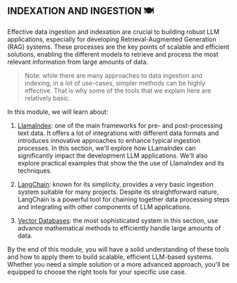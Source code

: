 ## INDEXATION AND INGESTION 🍽️

Effective data ingestion and indexation are crucial to building robust LLM applications, especially for developing Retrieval-Augmented Generation (RAG) systems. These processes are the key points of scalable and efficient solutions, enabling the different models to retrieve and process the most relevant information from large amounts of data.

> Note: while there are many approaches to data ingestion and indexing, in a lot of use-cases, simpler methods can be highly effective. That is why some of the tools that we explain here are relatively basic.

In this module, we will learn about:
1. [LlamaIndex](01-LlamaIndex.md): one of the main frameworks for pre- and post-processing text data. It offers a lot of integrations with different data formats and introduces innovative approaches to enhance typical ingestion processes.
In this section, we'll explore how LLamaIndex can significantly impact the development LLM applications. We'll also explore practical examples that show the the use of LlamaIndex and its techniques.

2. [LangChain](02-LangChain-ingestion.md): known for its simplicity, provides a very basic ingestion system suitable for many projects. Despite its straightforward nature, LangChain is a powerful tool for chaining together data processing steps and integrating with other components of LLM applications.

3. [Vector Databases](03-VectorStores.md): the most sophisticated system in this section, use advance mathematical methods to efficiently handle large amounts of data.

By the end of this module, you will have a solid understanding of these tools and how to apply them to build scalable, efficient LLM-based systems. Whether you need a simple solution or a more advanced approach, you'll be equipped to choose the right tools for your specific use case.
